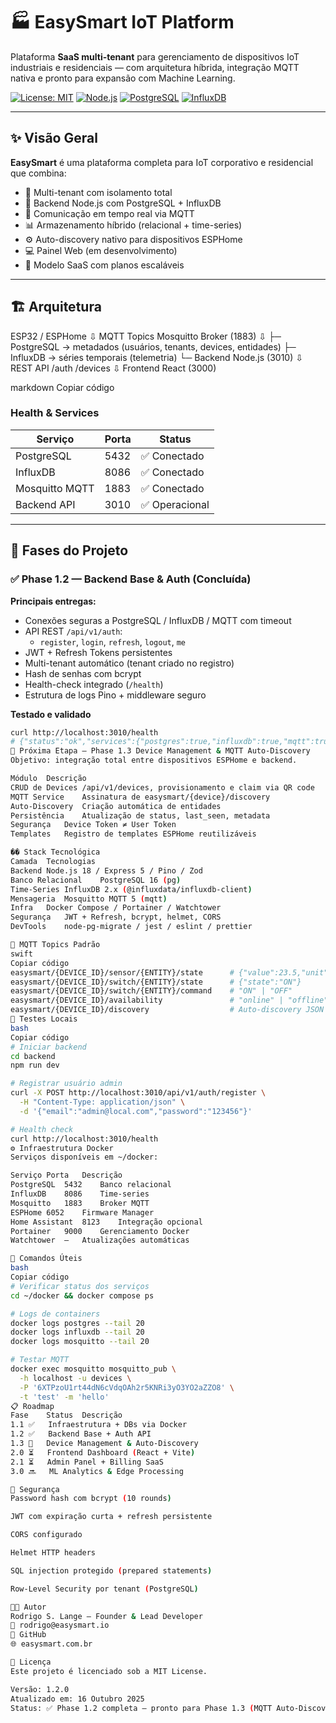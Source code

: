 # 🏭 EasySmart IoT Platform

Plataforma **SaaS multi-tenant** para gerenciamento de dispositivos IoT industriais e residenciais — com arquitetura híbrida, integração MQTT nativa e pronto para expansão com Machine Learning.

[![License: MIT](https://img.shields.io/badge/License-MIT-yellow.svg)](LICENSE)
[![Node.js](https://img.shields.io/badge/Node.js-%3E=18.19.0-brightgreen)](https://nodejs.org/)
[![PostgreSQL](https://img.shields.io/badge/PostgreSQL-16-blue)](https://www.postgresql.org/)
[![InfluxDB](https://img.shields.io/badge/InfluxDB-2.x-blue)](https://www.influxdata.com/)

---

## ✨ Visão Geral

**EasySmart** é uma plataforma completa para IoT corporativo e residencial que combina:

- 🔐 Multi-tenant com isolamento total  
- 🧱 Backend Node.js com PostgreSQL + InfluxDB  
- 📡 Comunicação em tempo real via MQTT  
- 📊 Armazenamento híbrido (relacional + time-series)  
- ⚙️ Auto-discovery nativo para dispositivos ESPHome  
- 💻 Painel Web (em desenvolvimento)  
- 🚀 Modelo SaaS com planos escaláveis  

---

## 🏗️ Arquitetura

ESP32 / ESPHome
⇩ MQTT Topics
Mosquitto Broker (1883)
⇩
├─ PostgreSQL → metadados (usuários, tenants, devices, entidades)
├─ InfluxDB → séries temporais (telemetria)
└─ Backend Node.js (3010)
⇩ REST API /auth /devices
⇩
Frontend React (3000)

markdown
Copiar código

### Health & Services  
| Serviço | Porta | Status |
|----------|-------|---------|
| PostgreSQL | 5432 | ✅ Conectado |
| InfluxDB | 8086 | ✅ Conectado |
| Mosquitto MQTT | 1883 | ✅ Conectado |
| Backend API | 3010 | ✅ Operacional |

---

## 🧩 Fases do Projeto

### ✅ Phase 1.2 — Backend Base & Auth (Concluída)
**Principais entregas:**
- Conexões seguras a PostgreSQL / InfluxDB / MQTT com timeout  
- API REST `/api/v1/auth`:
  - `register`, `login`, `refresh`, `logout`, `me`
- JWT + Refresh Tokens persistentes  
- Multi-tenant automático (tenant criado no registro)  
- Hash de senhas com bcrypt  
- Health-check integrado (`/health`)  
- Estrutura de logs Pino + middleware seguro  

**Testado e validado**  
```bash
curl http://localhost:3010/health
# {"status":"ok","services":{"postgres":true,"influxdb":true,"mqtt":true}}
🚧 Próxima Etapa — Phase 1.3 Device Management & MQTT Auto-Discovery
Objetivo: integração total entre dispositivos ESPHome e backend.

Módulo	Descrição
CRUD de Devices	/api/v1/devices, provisionamento e claim via QR code
MQTT Service	Assinatura de easysmart/{device}/discovery
Auto-Discovery	Criação automática de entidades
Persistência	Atualização de status, last_seen, metadata
Segurança	Device Token ≠ User Token
Templates	Registro de templates ESPHome reutilizáveis

�� Stack Tecnológica
Camada	Tecnologias
Backend	Node.js 18 / Express 5 / Pino / Zod
Banco Relacional	PostgreSQL 16 (pg)
Time-Series	InfluxDB 2.x (@influxdata/influxdb-client)
Mensageria	Mosquitto MQTT 5 (mqtt)
Infra	Docker Compose / Portainer / Watchtower
Segurança	JWT + Refresh, bcrypt, helmet, CORS
DevTools	node-pg-migrate / jest / eslint / prettier

📡 MQTT Topics Padrão
swift
Copiar código
easysmart/{DEVICE_ID}/sensor/{ENTITY}/state      # {"value":23.5,"unit":"°C"}
easysmart/{DEVICE_ID}/switch/{ENTITY}/state      # {"state":"ON"}
easysmart/{DEVICE_ID}/switch/{ENTITY}/command    # "ON" | "OFF"
easysmart/{DEVICE_ID}/availability               # "online" | "offline"
easysmart/{DEVICE_ID}/discovery                  # Auto-discovery JSON
🧪 Testes Locais
bash
Copiar código
# Iniciar backend
cd backend
npm run dev

# Registrar usuário admin
curl -X POST http://localhost:3010/api/v1/auth/register \
  -H "Content-Type: application/json" \
  -d '{"email":"admin@local.com","password":"123456"}'

# Health check
curl http://localhost:3010/health
⚙️ Infraestrutura Docker
Serviços disponíveis em ~/docker:

Serviço	Porta	Descrição
PostgreSQL	5432	Banco relacional
InfluxDB	8086	Time-series
Mosquitto	1883	Broker MQTT
ESPHome	6052	Firmware Manager
Home Assistant	8123	Integração opcional
Portainer	9000	Gerenciamento Docker
Watchtower	—	Atualizações automáticas

🧰 Comandos Úteis
bash
Copiar código
# Verificar status dos serviços
cd ~/docker && docker compose ps

# Logs de containers
docker logs postgres --tail 20
docker logs influxdb --tail 20
docker logs mosquitto --tail 20

# Testar MQTT
docker exec mosquitto mosquitto_pub \
  -h localhost -u devices \
  -P '6XTPzoU1rt44dN6cVdqOAh2r5KNRi3yO3YO2aZZO8' \
  -t 'test' -m 'hello'
📋 Roadmap
Fase	Status	Descrição
1.1	✅	Infraestrutura + DBs via Docker
1.2	✅	Backend Base + Auth API
1.3	🚧	Device Management & Auto-Discovery
2.0	⏳	Frontend Dashboard (React + Vite)
2.1	⏳	Admin Panel + Billing SaaS
3.0	🔜	ML Analytics & Edge Processing

🧠 Segurança
Password hash com bcrypt (10 rounds)

JWT com expiração curta + refresh persistente

CORS configurado

Helmet HTTP headers

SQL injection protegido (prepared statements)

Row-Level Security por tenant (PostgreSQL)

🧑‍💻 Autor
Rodrigo S. Lange — Founder & Lead Developer
📧 rodrigo@easysmart.io
🐙 GitHub
🌐 easysmart.com.br

📝 Licença
Este projeto é licenciado sob a MIT License.

Versão: 1.2.0
Atualizado em: 16 Outubro 2025
Status: ✅ Phase 1.2 completa — pronto para Phase 1.3 (MQTT Auto-Discovery)
